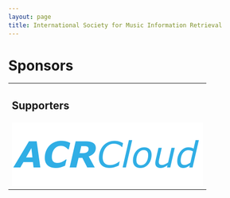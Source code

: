 ```yaml
---
layout: page
title: International Society for Music Information Retrieval
---
```

<h1>Sponsors</h1>
<table class="teaotab">
    <tr>
        <td class="huidas" colspan="4">
            <h2>Supporters</h2>
        </td>
    </tr>
    <tr>
            <td class="supporter-wrapper">
                <a href="https://www.acrcloud.com/" target="_blank"><img src="/assets/sponsors/ACRCloud-logo.png" alt="Avatar" class="avatar"></a>
            </td>
        </tr>
</table>
<br><br>